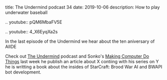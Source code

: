 title: The Undermind podcast 34
date: 2019-10-06
description: How to play underwater baseball

.. youtube:: pQM6MbaFV5E

.. youtube:: 4_X6EyqXa2s

In the last episode of the Undermind we hear about the ten aniversary of AIIDE

Check out [The Undermind](https://makingcomputerdothings.com/category/podcast/) podcast and Sonko's [Making Computer Do Things](https://makingcomputerdothings.com) last week he publish an article about X contiing with his series on Y he is writting a book about the insides of StarCraft: Brood War AI and BWAPI bot development.
